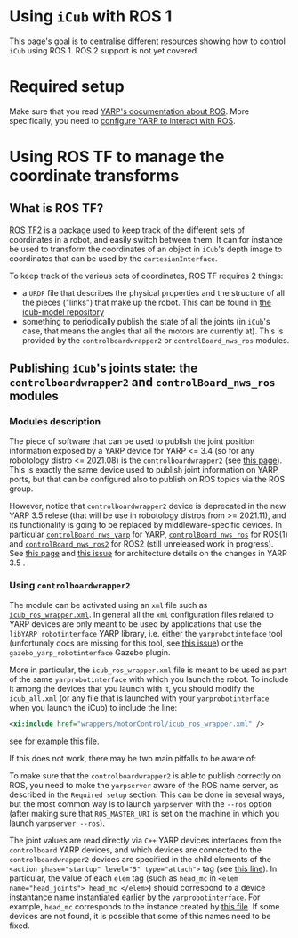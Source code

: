 # Using `iCub` with ROS 1

This page's goal is to centralise different resources showing how to control `iCub` using ROS 1. ROS 2 support is not yet covered.

# Required setup

Make sure that you read [YARP's documentation about ROS](http://www.yarp.it/latest/yarp_with_ros.html). More specifically, you need to [configure YARP to interact with ROS](http://www.yarp.it/latest/yarp_with_ros_nameservers.html).

# Using ROS TF to manage the coordinate transforms

## What is ROS TF?
[ROS TF2](http://wiki.ros.org/tf2) is a package used to keep track of the different sets of coordinates in a robot, and easily switch between them. It can for instance be used to transform the coordinates of an object in `iCub`'s depth image to coordinates that can be used by the `cartesianInterface`. 

To keep track of the various sets of coordinates, ROS TF requires 2 things:
- a `URDF` file that describes the physical properties and the structure of all the pieces ("links") that make up the robot. This can be found in [the icub-model repository](https://github.com/robotology/icub-models/)
- something to periodically publish the state of all the joints (in `iCub`'s case, that means the angles that all the motors are currently at). This is provided by the `controlboardwrapper2` or `controlBoard_nws_ros` modules.

## Publishing `iCub`'s joints state: the `controlboardwrapper2` and `controlBoard_nws_ros` modules

### Modules description 
The piece of software that can be used to publish the joint position information exposed by a YARP device for YARP <= 3.4 (so for any robotology distro <= 2021.08) is the `controlboardwrapper2` (see [this page](http://www.yarp.it/v3.4/classControlBoardWrapper.html#details)). This is exactly the same device used to publish joint information on YARP ports, but that can be configured also to publish on ROS topics via the ROS group.

However, notice that `controlboardwrapper2` device is deprecated in the new YARP 3.5 relese (that will be use in robotology distros from >= 2021.11), and its functionality is going to be replaced by middleware-specific devices. In particular [`controlBoard_nws_yarp`](http://www.yarp.it/v3.5/classControlBoard__nws__yarp.html) for YARP, [`controlBoard_nws_ros`](http://www.yarp.it/v3.5/classControlBoard__nws__ros.html) for ROS(1) and [`controlBoard_nws_ros2`](https://github.com/robotology-playground/yarp-ros2/tree/master/src/devices/controlBoard_nws_ros2) for ROS2 (still unreleased work in progress). See [this page](http://www.yarp.it/latest/nws_and_nwc_architecture.html) and [this issue](https://github.com/robotology/yarp/discussions/2441) for architecture details on the changes in YARP 3.5 .

### Using `controlboardwrapper2`
The module can be activated using an `xml` file such as [`icub_ros_wrapper.xml`](https://github.com/robotology/robots-configuration/blob/v1.21.0/iCubLondon01/wrappers/motorControl/icub_ros_wrapper.xml). In general all the `xml` configuration files related to YARP devices are only meant to be used by applications that use the `libYARP_robotinterface` YARP library, i.e. either the `yarprobotinteface` tool (unfortunaly docs are missing for this tool, see [this issue](https://github.com/robotology/yarp/issues/870)) or the `gazebo_yarp_robotinterface` Gazebo plugin.

More in particular, the `icub_ros_wrapper.xml` file is meant to be used as part of the same `yarprobotinterface` with which you launch the robot. To include it among the devices that you launch with it, you should modify the `icub_all.xml` (or any file that is launched with your `yarprobotinterface` when you launch the iCub) to include the line:

```xml
<xi:include href="wrappers/motorControl/icub_ros_wrapper.xml" />
```
see for example [this file](https://github.com/robotology/robots-configuration/blob/v1.21.0/iCubGenova04/icub_wbd.xml#L120).

If this does not work, there may be two main pitfalls to be aware of:

To make sure that the `controlboardwrapper2` is able to publish correctly on ROS, you need to make the `yarpserver` aware of the ROS name server, as described in the `Required setup` section. This can be done in several ways, but the most common way is to launch `yarpserver` with the `--ros` option (after making sure that `ROS_MASTER_URI` is set on the machine in which you launch `yarpserver --ros`).

The joint values are read directly via `C++` YARP devices interfaces from the `controlboard` YARP devices, and which devices are connected to the `controlboardwrapper2` devices are specified in the child elements of the `<action phase="startup" level="5" type="attach">` tag (see [this line](https://github.com/robotology/robots-configuration/blob/v1.21.0/iCubLondon01/wrappers/motorControl/icub_ros_wrapper.xml#L25)). In particular, the value of each `elem` tag (such as `head_mc` in `<elem name="head_joints"> head_mc </elem>`) should correspond to a device instantance name instantiated earlier by the `yarprobotinterface`. For example, `head_mc` corresponds to the instance created by [this file](https://github.com/robotology/robots-configuration/blob/v1.21.0/iCubLondon01/hardware/motorControl/icub_head.xml#L4). If some devices are not found, it is possible that some of this names need to be fixed.
